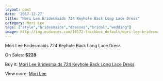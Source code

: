 ```yaml
---
layout: post
date: '2017-12-27'
title: "Mori Lee Bridesmaids 724 Keyhole Back Long Lace Dress"
category: Mori Lee
tags: ["style","bridesmaids","dresses","bridal","wedding"]
image: http://img.eudances.com/15172-thickbox_default/mori-lee-bridesmaids-724-keyhole-back-long-lace-dress.jpg
---
```

Mori Lee Bridesmaids 724 Keyhole Back Long Lace Dress

On Sales: **$228**
<a href="https://www.eudances.com/en/mori-lee/4497-mori-lee-bridesmaids-724-keyhole-back-long-lace-dress.html"><amp-img layout="responsive" width="600" height="600" src="//img.eudances.com/15172-thickbox_default/mori-lee-bridesmaids-724-keyhole-back-long-lace-dress.jpg" alt="Mori Lee Bridesmaids 724 Keyhole Back Long Lace Dress 0" /></a>
<a href="https://www.eudances.com/en/mori-lee/4497-mori-lee-bridesmaids-724-keyhole-back-long-lace-dress.html"><amp-img layout="responsive" width="600" height="600" src="//img.eudances.com/15177-thickbox_default/mori-lee-bridesmaids-724-keyhole-back-long-lace-dress.jpg" alt="Mori Lee Bridesmaids 724 Keyhole Back Long Lace Dress 1" /></a>
<a href="https://www.eudances.com/en/mori-lee/4497-mori-lee-bridesmaids-724-keyhole-back-long-lace-dress.html"><amp-img layout="responsive" width="600" height="600" src="//img.eudances.com/15176-thickbox_default/mori-lee-bridesmaids-724-keyhole-back-long-lace-dress.jpg" alt="Mori Lee Bridesmaids 724 Keyhole Back Long Lace Dress 2" /></a>
<a href="https://www.eudances.com/en/mori-lee/4497-mori-lee-bridesmaids-724-keyhole-back-long-lace-dress.html"><amp-img layout="responsive" width="600" height="600" src="//img.eudances.com/15175-thickbox_default/mori-lee-bridesmaids-724-keyhole-back-long-lace-dress.jpg" alt="Mori Lee Bridesmaids 724 Keyhole Back Long Lace Dress 3" /></a>
<a href="https://www.eudances.com/en/mori-lee/4497-mori-lee-bridesmaids-724-keyhole-back-long-lace-dress.html"><amp-img layout="responsive" width="600" height="600" src="//img.eudances.com/15174-thickbox_default/mori-lee-bridesmaids-724-keyhole-back-long-lace-dress.jpg" alt="Mori Lee Bridesmaids 724 Keyhole Back Long Lace Dress 4" /></a>
<a href="https://www.eudances.com/en/mori-lee/4497-mori-lee-bridesmaids-724-keyhole-back-long-lace-dress.html"><amp-img layout="responsive" width="600" height="600" src="//img.eudances.com/15173-thickbox_default/mori-lee-bridesmaids-724-keyhole-back-long-lace-dress.jpg" alt="Mori Lee Bridesmaids 724 Keyhole Back Long Lace Dress 5" /></a>

Buy it: [Mori Lee Bridesmaids 724 Keyhole Back Long Lace Dress](https://www.eudances.com/en/mori-lee/4497-mori-lee-bridesmaids-724-keyhole-back-long-lace-dress.html "Mori Lee Bridesmaids 724 Keyhole Back Long Lace Dress")

View more: [Mori Lee](https://www.eudances.com/en/65-mori-lee "Mori Lee")